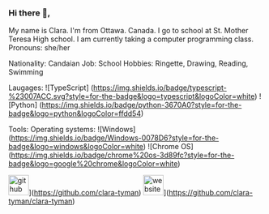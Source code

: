 ### Hi there 👋, 
My name is Clara. I'm from Ottawa. Canada. I go to school at St. Mother Teresa High school. I am currently taking a computer programming class.
Pronouns: she/her 

Nationality: Candaian
Job: School
Hobbies: Ringette, Drawing, Reading, Swimming

Laugages: 
![TypeScript]
(https://img.shields.io/badge/typescript-%23007ACC.svg?style=for-the-badge&logo=typescript&logoColor=white)
![Python]
(https://img.shields.io/badge/python-3670A0?style=for-the-badge&logo=python&logoColor=ffdd54)

Tools:
Operating systems: 
![Windows]
(https://img.shields.io/badge/Windows-0078D6?style=for-the-badge&logo=windows&logoColor=white)
![Chrome OS]
(https://img.shields.io/badge/chrome%20os-3d89fc?style=for-the-badge&logo=google%20chrome&logoColor=white)



<img src='https://cdn.jsdelivr.net/npm/simple-icons@3.0.1/icons/github.svg' alt='github' height='40'>](https://github.com/clara-tyman)  <img src='https://cdn.jsdelivr.net/npm/simple-icons@3.0.1/icons/icloud.svg' alt='website' height='40'>](https://github.com/clara-tyman/clara-tyman)  

